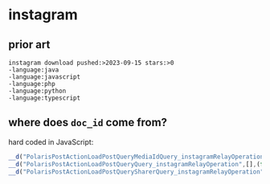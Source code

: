# instagram

## prior art

~~~
instagram download pushed:>2023-09-15 stars:>0
-language:java
-language:javascript
-language:php
-language:python
-language:typescript
~~~

## where does `doc_id` come from?

hard coded in JavaScript:

~~~js
__d("PolarisPostActionLoadPostQueryMediaIdQuery_instagramRelayOperation",[],(function(a,b,c,d,e,f){e.exports="25429376213377766"}),null);
__d("PolarisPostActionLoadPostQueryQuery_instagramRelayOperation",[],(function(a,b,c,d,e,f){e.exports="25531498899829322"}),null);
__d("PolarisPostActionLoadPostQuerySharerQuery_instagramRelayOperation",[],(function(a,b,c,d,e,f){e.exports="25621259580853638"}),null);
~~~
